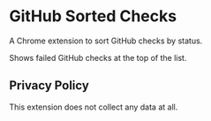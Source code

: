 # GitHub Sorted Checks

A Chrome extension to sort GitHub checks by status.

Shows failed GitHub checks at the top of the list.

## Privacy Policy

This extension does not collect any data at all.
